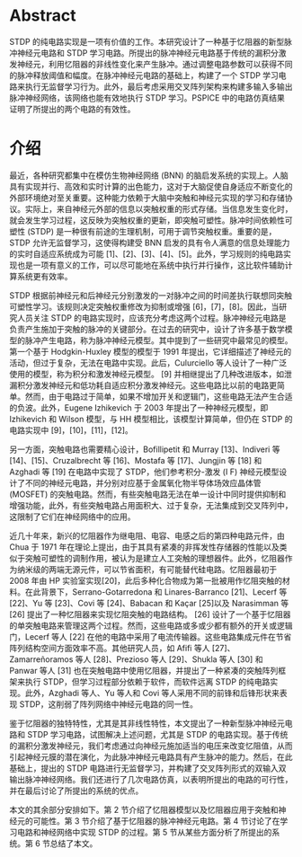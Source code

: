 # Abstract
STDP 的纯电路实现是一项有价值的工作。本研究设计了一种基于忆阻器的新型脉冲神经元电路和 STDP 学习电路。所提出的脉冲神经元电路基于传统的漏积分激发神经元，利用忆阻器的非线性变化来产生脉冲。通过调整电路参数可以获得不同的脉冲释放阈值和幅度。在脉冲神经元电路的基础上，构建了一个 STDP 学习电路来执行无监督学习行为。此外，最后考虑采用交叉阵列架构来构建多输入多输出脉冲神经网络，该网络也能有效地执行 STDP 学习。PSPICE 中的电路仿真结果证明了所提出的两个电路的有效性。

# 介绍
最近，各种研究都集中在模仿生物神经网络 (BNN) 的脑启发系统的实现上。人脑具有实现并行、高效和实时计算的出色能力，这对于大脑促使自身适应不断变化的外部环境绝对至关重要。这种能力依赖于大脑中突触和神经元实现的学习和存储协议。实际上，来自神经元外部的信息以突触权重的形式存储。当信息发生变化时，就会发生学习过程，这反映为突触权重的更新，即突触可塑性。脉冲时间依赖性可塑性 (STDP) 是一种很有前途的生理机制，可用于调节突触权重。重要的是，STDP 允许无监督学习，这使得构建受 BNN 启发的具有令人满意的信息处理能力的实时自适应系统成为可能 [1]、[2]、[3]、[4]、[5]。此外，学习规则的纯电路实现也是一项有意义的工作，可以尽可能地在系统中执行并行操作，这比软件辅助计算系统更有效率。

STDP 根据前神经元和后神经元分别激发的一对脉冲之间的时间差执行联想同突触可塑性学习。该规则决定突触权重修改为抑制或增强 [6]，[7]，[8]。因此，当研究人员关注 STDP 的电路实现时，应该充分考虑这两个过程。脉冲神经元电路是负责产生施加于突触的脉冲的关键部分。在过去的研究中，设计了许多基于数学模型的脉冲产生电路，称为脉冲神经元模型。其中提到了一些研究中最常见的模型。第一个基于 Hodgkin-Huxley 模型的模型于 1991 年提出，它详细描述了神经元的活动，但过于复杂，无法在电路中实现。此后，Culurciello 等人设计了一种广泛使用的模型，称为积分和激发神经元模型。 [9] 并相继提出了几种改进版本，如泄漏积分激发神经元和低功耗自适应积分激发神经元。这些电路比以前的电路更简单。然而，由于电路过于简单，如果不增加开关和逻辑门，这些电路无法产生合适的负波。此外，Eugene Izhikevich 于 2003 年提出了一种神经元模型，即 Izhikevich 和 Wilson 模型，与 HH 模型相比，该模型计算简单，但仍在 STDP 的电路实现中 [9]，[10]，[11]，[12]。

另一方面，突触电路也需要精心设计，Bofillipetit 和 Murray [13]、Indiveri 等 [14]、[15]、Cruzalbrecht 等 [16]、Mostafa 等 [17]、Jungjin 等 [18] 和 Azghadi 等 [19] 在电路中实现了 STDP，他们参考积分-激发 (I
F) 神经元模型设计了不同的神经元电路，并分别对应基于金属氧化物半导体场效应晶体管 (MOSFET) 的突触电路。然而，有些突触电路无法在单一设计中同时提供抑制和增强功能，此外，有些突触电路占用面积大、过于复杂，无法集成到交叉阵列中，这限制了它们在神经网络中的应用。

近几十年来，新兴的忆阻器作为继电阻、电容、电感之后的第四种电路元件，由 Chua 于 1971 年在理论上提出，由于其具有紧凑的非挥发性存储器的性能以及类似于突触可塑性的调制作用，被认为是建立人工突触的理想器件。此外，忆阻器作为纳米级的两端无源元件，可以节省面积，有可能替代硅电路。忆阻器最初于 2008 年由 HP 实验室实现[20]，此后多种化合物成为第一批被用作忆阻突触的材料。在此背景下，Serrano-Gotarredona 和 Linares-Barranco [21]、Lecerf 等 [22]、Yu 等 [23]、Covi 等 [24]、Babacan 和 Kaçar [25]以及 Narasimman 等 [26] 提出了一种忆阻器来实现忆阻突触的电路结构。 [26] 设计了一个基于忆阻器的单突触电路来管理这两个过程。然而，这些电路或多或少都有额外的开关或逻辑门，Lecerf 等人 [22] 在他的电路中采用了电流传输器。这些电路集成元件在节省阵列结构空间方面效率不高。其他研究人员，如 Afifi 等人 [27]、Zamarreñoramos 等人 [28]、Prezioso 等人 [29]、Shukla 等人 [30] 和 Panwar 等人 [31] 也在突触电路中使用忆阻器，并提出了一种紧凑的突触阵列框架来执行 STDP，但学习过程部分依赖于软件，而软件远离 STDP 的纯电路实现。此外，Azghadi 等人、Yu 等人和 Covi 等人采用不同的前锋和后锋形状来表现 STDP，这削弱了阵列网络中神经元电路的同一性。

鉴于忆阻器的独特特性，尤其是其非线性特性，本文提出了一种新型脉冲神经元电路和 STDP 学习电路，试图解决上述问题，尤其是 STDP 的电路实现。基于传统的漏积分激发神经元，我们考虑通过向神经元施加适当的电压来改变忆阻值，从而引起神经元膜的潜在演化，为此脉冲神经元电路具有产生脉冲的能力。然后，在此基础上，提出的 STDP 电路进行无监督学习，并构建了交叉阵列形式的双输入双输出脉冲神经网络。我们还进行了几次电路仿真，以表明所提出的电路的可行性，并在最后讨论了所提出的系统的优点。

本文的其余部分安排如下。第 2 节介绍了忆阻器模型以及忆阻器应用于突触和神经元的可能性。第 3 节介绍了基于忆阻器的脉冲神经元电路。第 4 节讨论了在学习电路和神经网络中实现 STDP 的过程。第 5 节从某些方面分析了所提出的系统。第 6 节总结了本文。